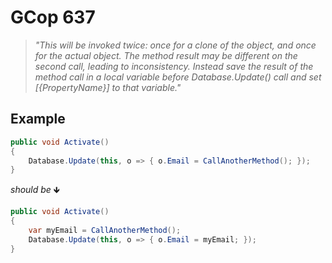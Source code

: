 ﻿# GCop 637

> *"This will be invoked twice: once for a clone of the object, and once for the actual object.
The method result may be different on the second call, leading to inconsistency.
Instead save the result of the method call in a local variable before Database.Update() call and set [\{PropertyName}] to that variable."*

## Example

```csharp
public void Activate()
{
    Database.Update(this, o => { o.Email = CallAnotherMethod(); });
}
```

*should be* 🡻

```csharp
public void Activate()
{
    var myEmail = CallAnotherMethod();
    Database.Update(this, o => { o.Email = myEmail; });
}
```